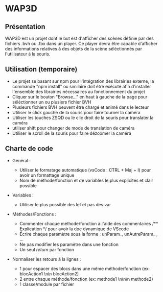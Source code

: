 # WAP3D

## Présentation
WAP3D est un projet dont le but est d'afficher des scènes définie par des fichiers .bvh ou .fbx dans un player. Ce player devra être capable d'afficher des informations relatives à des objets de la scène séléctionnés par l'utilisateur à la souris. 

## Utilisation (temporaire)
- Le projet se basant sur npm pour l'intégration des librairies externe, la commande "npm install" ou similaire doit être exécuté afin d'installer l'ensemble des librairies nécessaires au fonctionnement du projet
- Cliquer sur le bouton "Browse..." en haut à gauche de la page pour séléctionner un ou plusiers fichier BVH
- Plusieurs fichiers BVH peuvent être chargé et animé dans le lecteur
- Utiliser le click gauche de la souris pour faire tourner la caméra
- Utiliser les touches ZSQD ou le clic droit de la souris pour translater la caméra
- utiliser shift pour changer de mode de translation de caméra
- Utiliser le scroll de la souris pour faire dézoomer la caméra

## Charte de code

- Général :
    - Utiliser le formatage automatique (vsCode : CTRL + Maj + I) pour avoir un formattage unique
    - Nom de méthode/fonction et de variables le plus explicites et clair possible

- Variables :
    - Utiliser le plus possible des let et pas des var
    
- Méthodes/Fonctions :
    - Commenter chaque méthode/fonction à l'aide des commentaires /** Explication \*/ pour avoir la doc dynamique de VScode
    - Écrire chaque paramètre sous la forme : unParam_, unAutreParam_ , ...
    - Ne pas modifier les paramètre dans une fonction
    - Un seul *return* par fonction
    
- Normaliser les retours à la lignes : 
    - 1 pour espacer des blocs dans une même méthode/fonction (ex: blocAction1 \n\n blocAction2)
    - 2 entre chaque méthode/fonction (ex: methode1 \n\n\n methode2)
    - 1 classe/module par fichier
